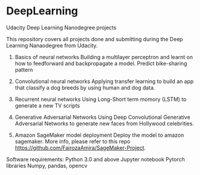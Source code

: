 # DeepLearning
Udacity Deep Learning Nanodegree projects

This repository covers all projects done and submitting during the Deep Learning Nanaodegree from Udacity.

1. Basics of neural networks
   Building a multilayer perceptron and learnt on how to feedforward and backpropagate a model. 
   Predict bike-sharing pattern
   
2. Convolutional neural networks
   Applying transfer learning to build an app that classify a dog breeds by using human and dog data.
   
3. Recurrent neural networks
   Using Long-Short term momory (LSTM) to generate a new TV scripts
   
4. Generative Adversarial Networks
   Using Deep Convolutional Generative Adversarial Networks to generate new faces from Hollywood celebrities.
   
5. Amazon SageMaker model deployment
   Deploy the model to amazon sagemaker. 
   More info, please refer to this repo https://github.com/FairozaAmira/SageMaker-Project.
   
   
Software requirements:
Python 3.0 and above
Jupyter notebook
Pytorch libraries
Numpy, pandas, opencv 
